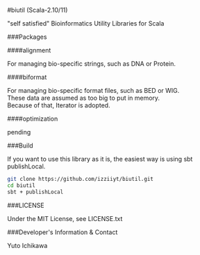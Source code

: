 #biutil (Scala-2.10/11)

"self satisfied" Bioinformatics Utility Libraries for Scala

###Packages

####alignment

For managing bio-specific strings, such as DNA or Protein.

####biformat

For managing bio-specific format files, such as BED or WIG.  
These data are assumed as too big to put in memory.  
Because of that, Iterator is adopted.

####optimization

pending

###Build

If you want to use this library as it is, the easiest way is using sbt publishLocal.
```bash
git clone https://github.com/izziiyt/biutil.git
cd biutil
sbt + publishLocal
```

###LICENSE

Under the MIT License, see LICENSE.txt

###Developer's Information & Contact

Yuto Ichikawa  
